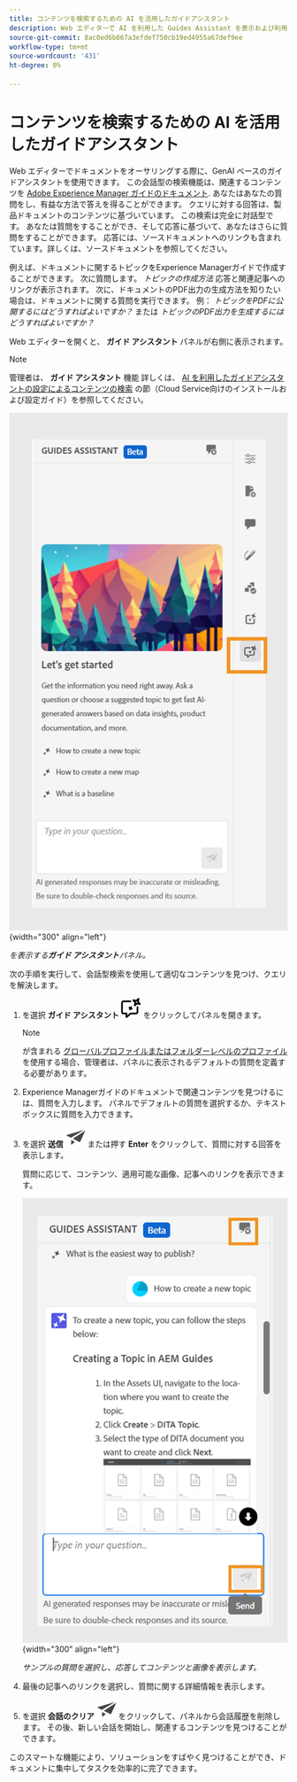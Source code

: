 ```yaml
---
title: コンテンツを検索するための AI を活用したガイドアシスタント
description: Web エディターで AI を利用した Guides Assistant を表示および利用する方法を説明します。
source-git-commit: 8ac0ed6b867a3efdef750cb19ed4955a67def9ee
workflow-type: tm+mt
source-wordcount: '431'
ht-degree: 0%

---
```



# コンテンツを検索するための AI を活用したガイドアシスタント



Web エディターでドキュメントをオーサリングする際に、GenAI ベースのガイドアシスタントを使用できます。 この会話型の検索機能は、関連するコンテンツを [Adobe Experience Manager ガイドのドキュメント](https://experienceleague.adobe.com/en/docs/experience-manager-guides/using/overview).
あなたはあなたの質問をし、有益な方法で答えを得ることができます。 クエリに対する回答は、製品ドキュメントのコンテンツに基づいています。 この検索は完全に対話型です。 あなたは質問をすることができ、そして応答に基づいて、あなたはさらに質問をすることができます。 応答には、ソースドキュメントへのリンクも含まれています。詳しくは、ソースドキュメントを参照してください。

例えば、ドキュメントに関するトピックをExperience Managerガイドで作成することができます。 次に質問します。 *トピックの作成方法* 応答と関連記事へのリンクが表示されます。 次に、ドキュメントのPDF出力の生成方法を知りたい場合は、ドキュメントに関する質問を実行できます。 例： *トピックをPDFに公開するにはどうすればよいですか？* または *トピックのPDF出力を生成するにはどうすればよいですか？*



Web エディターを開くと、 **ガイド アシスタント** パネルが右側に表示されます。



>[!NOTE]
>
> 管理者は、 **ガイド アシスタント** 機能 詳しくは、 [AI を利用したガイドアシスタントの設定によるコンテンツの検索](../cs-install-guide/conf-guides-assistant.md) の節（Cloud Service向けのインストールおよび設定ガイド）を参照してください。

![ガイドアシスタントパネル](images/guides-assistant-panel.png){width="300" align="left"}

*を表示する&#x200B;**ガイド アシスタント**パネル。*

次の手順を実行して、会話型検索を使用して適切なコンテンツを見つけ、クエリを解決します。

1. を選択 **ガイド アシスタント** ![ガイドアシスタントのアイコン](images/guides-assistant-icon.svg) をクリックしてパネルを開きます。



   >[!NOTE]
   >
   > が含まれる [グローバルプロファイルまたはフォルダーレベルのプロファイル](../cs-install-guide/conf-folder-level.md#conf-ai-guides-assistant)を使用する場合、管理者は、パネルに表示されるデフォルトの質問を定義する必要があります。

1. Experience Managerガイドのドキュメントで関連コンテンツを見つけるには、質問を入力します。 パネルでデフォルトの質問を選択するか、テキストボックスに質問を入力できます。

1. を選択 **送信**  ![送信アイコン](images/send-icon.svg)  または押す **Enter**  をクリックして、質問に対する回答を表示します。

   質問に応じて、コンテンツ、適用可能な画像、記事へのリンクを表示できます。

   ![ガイドアシスタントパネルの応答](images/guides-assistant-panel-response.png){width="300" align="left"}


   *サンプルの質問を選択し、応答してコンテンツと画像を表示します。*





1. 最後の記事へのリンクを選択し、質問に関する詳細情報を表示します。


1. を選択 **会話のクリア** ![会話のクリア](images/clear-conversation-icon.svg) をクリックして、パネルから会話履歴を削除します。 その後、新しい会話を開始し、関連するコンテンツを見つけることができます。

このスマートな機能により、ソリューションをすばやく見つけることができ、ドキュメントに集中してタスクを効率的に完了できます。